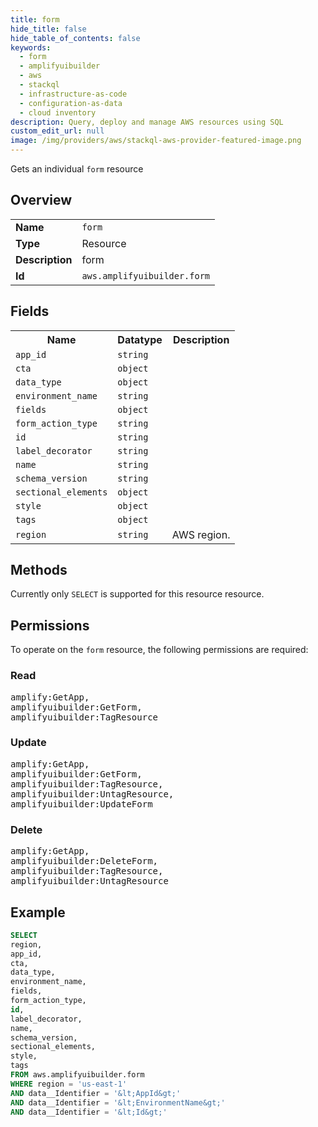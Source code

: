 ```yaml
---
title: form
hide_title: false
hide_table_of_contents: false
keywords:
  - form
  - amplifyuibuilder
  - aws
  - stackql
  - infrastructure-as-code
  - configuration-as-data
  - cloud inventory
description: Query, deploy and manage AWS resources using SQL
custom_edit_url: null
image: /img/providers/aws/stackql-aws-provider-featured-image.png
---
```

Gets an individual <code>form</code> resource

## Overview
<table><tbody>
<tr><td><b>Name</b></td><td><code>form</code></td></tr>
<tr><td><b>Type</b></td><td>Resource</td></tr>
<tr><td><b>Description</b></td><td>form</td></tr>
<tr><td><b>Id</b></td><td><code>aws.amplifyuibuilder.form</code></td></tr>
</tbody></table>

## Fields
<table><tbody>
<tr><th>Name</th><th>Datatype</th><th>Description</th></tr>
<tr><td><code>app_id</code></td><td><code>string</code></td><td></td></tr>
<tr><td><code>cta</code></td><td><code>object</code></td><td></td></tr>
<tr><td><code>data_type</code></td><td><code>object</code></td><td></td></tr>
<tr><td><code>environment_name</code></td><td><code>string</code></td><td></td></tr>
<tr><td><code>fields</code></td><td><code>object</code></td><td></td></tr>
<tr><td><code>form_action_type</code></td><td><code>string</code></td><td></td></tr>
<tr><td><code>id</code></td><td><code>string</code></td><td></td></tr>
<tr><td><code>label_decorator</code></td><td><code>string</code></td><td></td></tr>
<tr><td><code>name</code></td><td><code>string</code></td><td></td></tr>
<tr><td><code>schema_version</code></td><td><code>string</code></td><td></td></tr>
<tr><td><code>sectional_elements</code></td><td><code>object</code></td><td></td></tr>
<tr><td><code>style</code></td><td><code>object</code></td><td></td></tr>
<tr><td><code>tags</code></td><td><code>object</code></td><td></td></tr>
<tr><td><code>region</code></td><td><code>string</code></td><td>AWS region.</td></tr>

</tbody></table>

## Methods
Currently only <code>SELECT</code> is supported for this resource resource.

## Permissions

To operate on the <code>form</code> resource, the following permissions are required:

### Read
<pre>
amplify:GetApp,
amplifyuibuilder:GetForm,
amplifyuibuilder:TagResource</pre>

### Update
<pre>
amplify:GetApp,
amplifyuibuilder:GetForm,
amplifyuibuilder:TagResource,
amplifyuibuilder:UntagResource,
amplifyuibuilder:UpdateForm</pre>

### Delete
<pre>
amplify:GetApp,
amplifyuibuilder:DeleteForm,
amplifyuibuilder:TagResource,
amplifyuibuilder:UntagResource</pre>


## Example
```sql
SELECT
region,
app_id,
cta,
data_type,
environment_name,
fields,
form_action_type,
id,
label_decorator,
name,
schema_version,
sectional_elements,
style,
tags
FROM aws.amplifyuibuilder.form
WHERE region = 'us-east-1'
AND data__Identifier = '&lt;AppId&gt;'
AND data__Identifier = '&lt;EnvironmentName&gt;'
AND data__Identifier = '&lt;Id&gt;'
```
